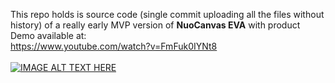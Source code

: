 This repo holds is source code (single commit uploading all the files without history) of a really early MVP version of **NuoCanvas EVA** with product Demo available at:<br />
https://www.youtube.com/watch?v=FmFuk0IYNt8<br />
<br />
[![IMAGE ALT TEXT HERE](https://img.youtube.com/vi/FmFuk0IYNt8/0.jpg)](https://www.youtube.com/watch?v=FmFuk0IYNt8)
<br />
